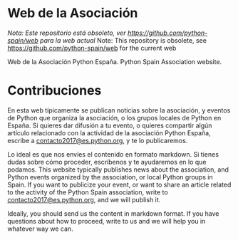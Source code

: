 # Web de la Asociación

*Nota: Este repositorio está obsoleto, ver https://github.com/python-spain/web para la web actual*
Note: This repository is obsolete, see https://github.com/python-spain/web for the current web

Web de la Asociación Python España.
Python Spain Association website.

# Contribuciones

En esta web típicamente se publican noticias sobre la asociación, y eventos de Python que organiza la asociación, o los grupos locales de Python en España. Si quieres dar difusión a tu evento, o quieres compartir algún artículo relacionado con la actividad de la asociación Python España, escribe a contacto2017@es.python.org, y te lo publicaremos.

Lo ideal es que nos envíes el contenido en formato markdown. Si tienes dudas sobre cómo proceder, escríbenos y te ayudaremos en lo que podamos.
This website typically publishes news about the association, and Python events organized by the association, or local Python groups in Spain. If you want to publicize your event, or want to share an article related to the activity of the Python Spain association, write to contacto2017@es.python.org, and we will publish it.

Ideally, you should send us the content in markdown format. If you have questions about how to proceed, write to us and we will help you in whatever way we can.
